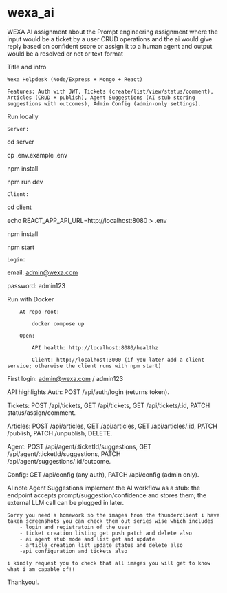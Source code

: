 # wexa_ai
WEXA AI assignment about the Prompt engineering assignment where the input would be a ticket by a user CRUD operations and the ai would give reply based on confident score or assign it to a human agent and output would be a resolved or not or text format


Title and intro


    Wexa Helpdesk (Node/Express + Mongo + React)

    Features: Auth with JWT, Tickets (create/list/view/status/comment), Articles (CRUD + publish), Agent Suggestions (AI stub storing suggestions with outcomes), Admin Config (admin-only settings).

Run locally

    Server:

cd server

cp .env.example .env

npm install

npm run dev

    Client:

cd client

echo REACT_APP_API_URL=http://localhost:8080 > .env

npm install

npm start

    Login:

email: admin@wexa.com

password: admin123

Run with Docker

        At repo root:

            docker compose up

        Open:

            API health: http://localhost:8080/healthz

            Client: http://localhost:3000 (if you later add a client service; otherwise the client runs with npm start)

First login: admin@wexa.com / admin123

API highlights
Auth: POST /api/auth/login (returns token).

Tickets: POST /api/tickets, GET /api/tickets, GET /api/tickets/:id, PATCH status/assign/comment.

Articles: POST /api/articles, GET /api/articles, GET /api/articles/:id, PATCH /publish, PATCH /unpublish, DELETE.

Agent: POST /api/agent/:ticketId/suggestions, GET /api/agent/:ticketId/suggestions, PATCH /api/agent/suggestions/:id/outcome.

Config: GET /api/config (any auth), PATCH /api/config (admin only).


AI note
    Agent Suggestions implement the AI workflow as a stub: the endpoint accepts prompt/suggestion/confidence and stores them; the external LLM call can be plugged in later.


    Sorry you need a homework so the images from the thunderclient i have taken screenshots you can check them out series wise which includes
        - login and registratoin of the user 
        - ticket creation listing get push patch and delete also
        - ai agent stub mode and list get and update
        - article creation list update status and delete also
        -api configuration and tickets also 

    i kindly request you to check that all images you will get to know what i am capable of!! 

Thankyou!.
